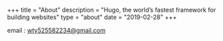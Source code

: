 +++
title = "About"
description = "Hugo, the world’s fastest framework for building websites"
type = "about"
date = "2019-02-28"
+++

email : wty525582234@gmail.com



